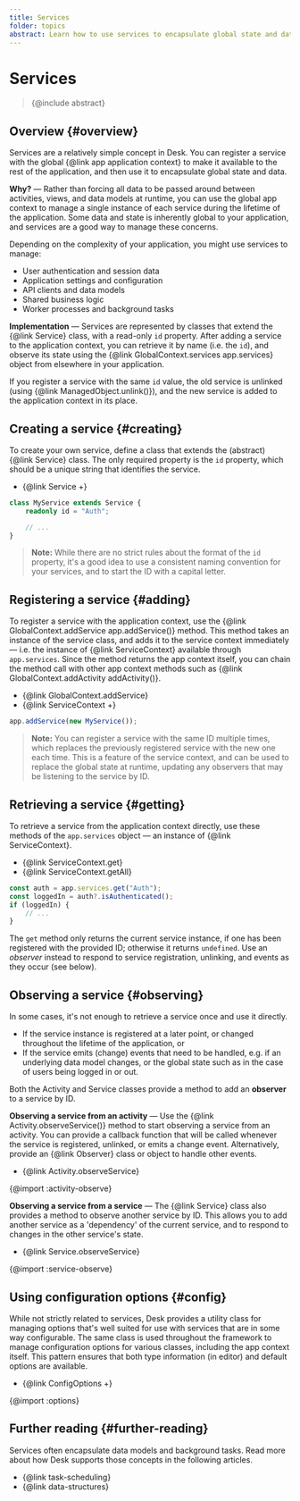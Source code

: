 ```yaml
---
title: Services
folder: topics
abstract: Learn how to use services to encapsulate global state and data in your application.
---
```


# Services

> {@include abstract}

## Overview {#overview}

Services are a relatively simple concept in Desk. You can register a service with the global {@link app application context} to make it available to the rest of the application, and then use it to encapsulate global state and data.

**Why?** — Rather than forcing all data to be passed around between activities, views, and data models at runtime, you can use the global app context to manage a single instance of each service during the lifetime of the application. Some data and state is inherently global to your application, and services are a good way to manage these concerns.

Depending on the complexity of your application, you might use services to manage:

- User authentication and session data
- Application settings and configuration
- API clients and data models
- Shared business logic
- Worker processes and background tasks

**Implementation** — Services are represented by classes that extend the {@link Service} class, with a read-only `id` property. After adding a service to the application context, you can retrieve it by name (i.e. the `id`), and observe its state using the {@link GlobalContext.services app.services} object from elsewhere in your application.

If you register a service with the same `id` value, the old service is unlinked (using {@link ManagedObject.unlink()}), and the new service is added to the application context in its place.

## Creating a service {#creating}

To create your own service, define a class that extends the (abstract) {@link Service} class. The only required property is the `id` property, which should be a unique string that identifies the service.

- {@link Service +}

```ts
class MyService extends Service {
	readonly id = "Auth";

	// ...
}
```

> **Note:** While there are no strict rules about the format of the `id` property, it's a good idea to use a consistent naming convention for your services, and to start the ID with a capital letter.

## Registering a service {#adding}

To register a service with the application context, use the {@link GlobalContext.addService app.addService()} method. This method takes an instance of the service class, and adds it to the service context immediately — i.e. the instance of {@link ServiceContext} available through `app.services`. Since the method returns the app context itself, you can chain the method call with other app context methods such as {@link GlobalContext.addActivity addActivity()}.

- {@link GlobalContext.addService}
- {@link ServiceContext +}

```ts
app.addService(new MyService());
```

> **Note:** You can register a service with the same ID multiple times, which replaces the previously registered service with the new one each time. This is a feature of the service context, and can be used to replace the global state at runtime, updating any observers that may be listening to the service by ID.

## Retrieving a service {#getting}

To retrieve a service from the application context directly, use these methods of the `app.services` object — an instance of {@link ServiceContext}.

- {@link ServiceContext.get}
- {@link ServiceContext.getAll}

```ts
const auth = app.services.get("Auth");
const loggedIn = auth?.isAuthenticated();
if (loggedIn) {
	// ...
}
```

The `get` method only returns the current service instance, if one has been registered with the provided ID; otherwise it returns `undefined`. Use an _observer_ instead to respond to service registration, unlinking, and events as they occur (see below).

## Observing a service {#observing}

In some cases, it's not enough to retrieve a service once and use it directly.

- If the service instance is registered at a later point, or changed throughout the lifetime of the application, or
- If the service emits (change) events that need to be handled, e.g. if an underlying data model changes, or the global state such as in the case of users being logged in or out.

Both the Activity and Service classes provide a method to add an **observer** to a service by ID.

**Observing a service from an activity** — Use the {@link Activity.observeService()} method to start observing a service from an activity. You can provide a callback function that will be called whenever the service is registered, unlinked, or emits a change event. Alternatively, provide an {@link Observer} class or object to handle other events.

- {@link Activity.observeService}

{@import :activity-observe}

**Observing a service from a service** — The {@link Service} class also provides a method to observe another service by ID. This allows you to add another service as a 'dependency' of the current service, and to respond to changes in the other service's state.

- {@link Service.observeService}

{@import :service-observe}

## Using configuration options {#config}

While not strictly related to services, Desk provides a utility class for managing options that's well suited for use with services that are in some way configurable. The same class is used throughout the framework to manage configuration options for various classes, including the app context itself. This pattern ensures that both type information (in editor) and default options are available.

- {@link ConfigOptions +}

{@import :options}

## Further reading {#further-reading}

Services often encapsulate data models and background tasks. Read more about how Desk supports those concepts in the following articles.

- {@link task-scheduling}
- {@link data-structures}
